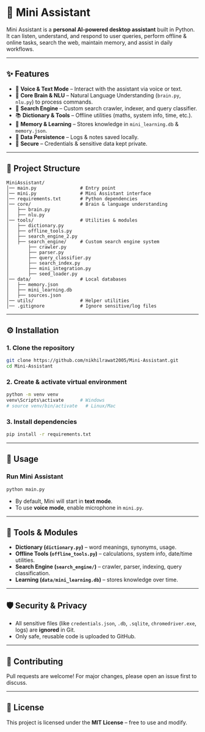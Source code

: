 # 🤖 Mini Assistant

Mini Assistant is a **personal AI-powered desktop assistant** built in Python.  
It can listen, understand, and respond to user queries, perform offline & online tasks, search the web, maintain memory, and assist in daily workflows.  

---

## ✨ Features
- 🎤 **Voice & Text Mode** – Interact with the assistant via voice or text.  
- 🧠 **Core Brain & NLU** – Natural Language Understanding (`brain.py`, `nlu.py`) to process commands.  
- 🔎 **Search Engine** – Custom search crawler, indexer, and query classifier.  
- 📚 **Dictionary & Tools** – Offline utilities (maths, system info, time, etc.).  
- 📝 **Memory & Learning** – Stores knowledge in `mini_learning.db` & `memory.json`.  
- 📂 **Data Persistence** – Logs & notes saved locally.  
- 🔐 **Secure** – Credentials & sensitive data kept private.  

---

## 📂 Project Structure
```
MiniAssistant/
│── main.py                # Entry point
│── mini.py                # Mini Assistant interface
│── requirements.txt       # Python dependencies
│── core/                  # Brain & language understanding
│   ├── brain.py
│   ├── nlu.py
│── tools/                 # Utilities & modules
│   ├── dictionary.py
│   ├── offline_tools.py
│   ├── search_engine_2.py
│   ├── search_engine/     # Custom search engine system
│       ├── crawler.py
│       ├── parser.py
│       ├── query_classifier.py
│       ├── search_index.py
│       ├── mini_integration.py
│       ├── seed_loader.py
│── data/                  # Local databases
│   ├── memory.json
│   ├── mini_learning.db
│   ├── sources.json
│── utils/                 # Helper utilities
│── .gitignore             # Ignore sensitive/log files
```

---

## ⚙️ Installation
### 1. Clone the repository
```bash
git clone https://github.com/nikhilrawat2005/Mini-Assistant.git
cd Mini-Assistant
```

### 2. Create & activate virtual environment
```bash
python -m venv venv
venv\Scripts\activate      # Windows
# source venv/bin/activate   # Linux/Mac
```

### 3. Install dependencies
```bash
pip install -r requirements.txt
```

---

## 🚀 Usage
### Run Mini Assistant
```bash
python main.py
```

- By default, Mini will start in **text mode**.  
- To use **voice mode**, enable microphone in `mini.py`.  

---

## 🔧 Tools & Modules
- **Dictionary (`dictionary.py`)** – word meanings, synonyms, usage.  
- **Offline Tools (`offline_tools.py`)** – calculations, system info, date/time utilities.  
- **Search Engine (`search_engine/`)** – crawler, parser, indexing, query classification.  
- **Learning (`data/mini_learning.db`)** – stores knowledge over time.  

---

## 🛡️ Security & Privacy
- All sensitive files (like `credentials.json`, `.db`, `.sqlite`, `chromedriver.exe`, logs) are **ignored** in Git.  
- Only safe, reusable code is uploaded to GitHub.  

---

## 🤝 Contributing
Pull requests are welcome! For major changes, please open an issue first to discuss.  

---

## 📜 License
This project is licensed under the **MIT License** – free to use and modify.  
